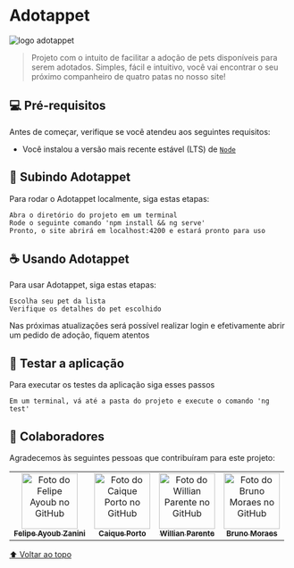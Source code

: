 # Adotappet

<img src="public/images/logo.png" alt="logo adotappet">

> Projeto com o intuito de facilitar a adoção de pets disponíveis para serem adotados. Simples, fácil e intuitivo, você vai encontrar o seu próximo companheiro de quatro patas no nosso site!

## 💻 Pré-requisitos

Antes de começar, verifique se você atendeu aos seguintes requisitos:

* Você instalou a versão mais recente estável (LTS) de [`Node`](https://nodejs.org/en/download/)

## 🚀 Subindo Adotappet

Para rodar o Adotappet localmente, siga estas etapas:

```
Abra o diretório do projeto em um terminal
Rode o seguinte comando 'npm install && ng serve'
Pronto, o site abrirá em localhost:4200 e estará pronto para uso
```

## ☕ Usando Adotappet

Para usar Adotappet, siga estas etapas:

```
Escolha seu pet da lista
Verifique os detalhes do pet escolhido
```

Nas próximas atualizações será possível realizar login e efetivamente abrir um pedido de adoção, fiquem atentos

## 🧪 Testar a aplicação

Para executar os testes da aplicação siga esses passos

```
Em um terminal, vá até a pasta do projeto e execute o comando 'ng test'
```

## 🤝 Colaboradores

Agradecemos às seguintes pessoas que contribuíram para este projeto:

<table>
  <tr>
    <td align="center">
      <a href="#">
        <img src="https://avatars.githubusercontent.com/u/44610177?s=400&u=a295c0872f7b116a479c24b2bf9d4ebe39d8057c&v=4" width="100px;" alt="Foto do Felipe Ayoub no GitHub"/><br>
        <sub>
          <b>Felipe Ayoub Zanini</b>
        </sub>
      </a>
    </td>
    <td align="center">
      <a href="#">
        <img src="https://avatars.githubusercontent.com/u/45915154?v=4" width="100px;" alt="Foto do Caique Porto no GitHub"/><br>
        <sub>
          <b>Caique Porto</b>
        </sub>
      </a>
    </td>
    <td align="center">
      <a href="#">
        <img src="https://avatars.githubusercontent.com/u/38897172?v=4" width="100px;" alt="Foto do Willian Parente no GitHub"/><br>
        <sub>
          <b>Willian Parente</b>
        </sub>
      </a>
    </td>
    <td align="center">
      <a href="#">
        <img src="https://avatars.githubusercontent.com/u/7451131?v=4" width="100px;" alt="Foto do Bruno Moraes no GitHub"/><br>
        <sub>
          <b>Bruno Moraes</b>
        </sub>
      </a>
    </td>
  </tr>
</table>

[⬆ Voltar ao topo](#Adotappet)<br>
